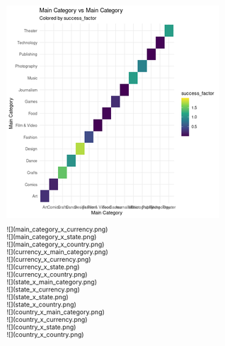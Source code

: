 ![](main_category_x_main_category.png)
<br>
<div style="page-break-after: always;"></div>
![](main_category_x_currency.png)
<br>
<div style="page-break-after: always;"></div>
![](main_category_x_state.png)
<br>
<div style="page-break-after: always;"></div>
![](main_category_x_country.png)
<br>
<div style="page-break-after: always;"></div>
![](currency_x_main_category.png)
<br>
<div style="page-break-after: always;"></div>
![](currency_x_currency.png)
<br>
<div style="page-break-after: always;"></div>
![](currency_x_state.png)
<br>
<div style="page-break-after: always;"></div>
![](currency_x_country.png)
<br>
<div style="page-break-after: always;"></div>
![](state_x_main_category.png)
<br>
<div style="page-break-after: always;"></div>
![](state_x_currency.png)
<br>
<div style="page-break-after: always;"></div>
![](state_x_state.png)
<br>
<div style="page-break-after: always;"></div>
![](state_x_country.png)
<br>
<div style="page-break-after: always;"></div>
![](country_x_main_category.png)
<br>
<div style="page-break-after: always;"></div>
![](country_x_currency.png)
<br>
<div style="page-break-after: always;"></div>
![](country_x_state.png)
<br>
<div style="page-break-after: always;"></div>
![](country_x_country.png)
<br>
<div style="page-break-after: always;"></div>
